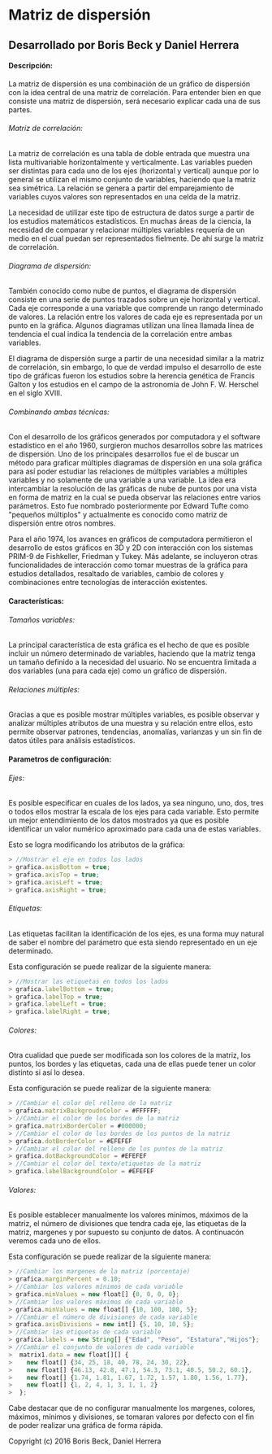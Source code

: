 # Matriz de dispersión
## Desarrollado por Boris Beck y Daniel Herrera

#### Descripción:
La matriz de dispersión es una combinación de un gráfico de dispersión con la idea central de una matriz de correlación. Para entender bien en que consiste una matriz de dispersión, será necesario explicar cada una de sus partes.

###### Matriz de correlación:
La matriz de correlación es una tabla de doble entrada que muestra una lista multivariable horizontalmente y verticalmente. Las variables pueden ser distintas para cada uno de los ejes (horizontal y vertical) aunque por lo general se utilizan el mismo conjunto de variables, haciendo que la matriz sea simétrica. La relación se genera a partir del emparejamiento de variables cuyos valores son representados en una celda de la matriz.

La necesidad de utilizar este tipo de estructura de datos surge a partir de los estudios matemáticos estadísticos. En muchas áreas de la ciencia, la necesidad de comparar y relacionar múltiples variables requería de un medio en el cual puedan ser representados fielmente. De ahí surge la matriz de correlación.


###### Diagrama de dispersión:
También conocido como nube de puntos, el diagrama de dispersión consiste en una serie de puntos trazados sobre un eje horizontal y vertical. Cada eje corresponde a una variable que comprende un rango determinado de valores. La relación entre los valores de cada eje es representada por un punto en la gráfica. Algunos diagramas utilizan una línea llamada línea de tendencia el cual indica la tendencia de la correlación entre ambas variables.

El diagrama de dispersión surge a partir de una necesidad similar a la matriz de correlación, sin embargo, lo que de verdad impulso el desarrollo de este tipo de gráficas fueron los estudios sobre la herencia genética de Francis Galton y los estudios en el campo de la astronomía de John F. W. Herschel en el siglo XVIII.

###### Combinando ambas técnicas:
Con el desarrollo de los gráficos generados por computadora y el software estadístico en el año 1960, surgieron muchos desarrollos sobre las matrices de dispersión. Uno de los principales desarrollos fue el de buscar un método para graficar múltiples diagramas de dispersión en una sola gráfica para así poder estudiar las relaciones de múltiples variables a múltiples variables y no solamente de una variable a una variable. La idea era intercambiar la resolución de las gráficas de nube de puntos por una vista en forma de matriz en la cual se pueda observar las relaciones entre varios parámetros. Esto fue nombrado posteriormente por Edward Tufte como "pequeños múltiplos" y actualmente es conocido como matriz de dispersión entre otros nombres.

Para el año 1974, los avances en gráficos de computadora permitieron el desarrollo de estos gráficos en 3D y 2D con interacción con los sistemas PRIM-9 de Fishkeller, Friedman y Tukey. Más adelante, se incluyeron otras funcionalidades de interacción como tomar muestras de la gráfica para estudios detallados, resaltado de variables, cambio de colores y combinaciones entre tecnologías de interacción existentes.

#### Características:

###### Tamaños variables:
La principal característica de esta gráfica es el hecho de que es posible incluir un número determinado de variables, haciendo que la matriz tenga un tamaño definido a la necesidad del usuario. No se encuentra limitada a dos variables (una para cada eje) como un gráfico de dispersión.

###### Relaciones múltiples:
Gracias a que es posible mostrar múltiples variables, es posible observar y analizar múltiples atributos de una muestra y su relación entre ellos, esto permite observar patrones, tendencias, anomalías, varianzas y un sin fin de datos útiles para análisis estadísticos.

#### Parametros de configuración:

###### Ejes:
Es posible especificar en cuales de los lados, ya sea ninguno, uno, dos, tres o todos ellos mostrar la escala de los ejes para cada variable. Esto permite un mejor entendimiento de los datos mostrados ya que es posible identificar un valor numérico aproximado para cada una de estas variables.

Esto se logra modificando los atributos de la gráfica:
```javascript
> //Mostrar el eje en todos los lados
> grafica.axisBottom = true;
> grafica.axisTop = true;
> grafica.axisLeft = true;
> grafica.axisRight = true;
```

###### Etiquetas:
Las etiquetas facilitan la identificación de los ejes, es una forma muy natural de saber el nombre del parámetro que esta siendo representado en un eje determinado.

Esta configuración se puede realizar de la siguiente manera:
```javascript
> //Mostrar las etiquetas en todos los lados
> grafica.labelBottom = true;
> grafica.labelTop = true;
> grafica.labelLeft = true;
> grafica.labelRight = true;
```
###### Colores:
Otra cualidad que puede ser modificada son los colores de la matriz, los puntos, los bordes y las etiquetas, cada una de ellas puede tener un color distinto si así lo desea.

Esta configuración se puede realizar de la siguiente manera:
```javascript
> //Cambiar el color del relleno de la matriz
> grafica.matrixBackgroudnColor = #FFFFFF;
> //Cambiar el color de los bordes de la matriz
> grafica.matrixBorderColor = #000000;
> //Cambiar el color de los bordes de los puntos de la matriz
> grafica.dotBorderColor = #EFEFEF
> //Cambiar el color del relleno de los puntos de la matriz
> grafica.dotBackgroundColor = #EFEFEF
> //Cambiar el color del texto/etiquetas de la matriz
> grafica.labelBackgroundColor = #EFEFEF
```

###### Valores:
Es posible establecer manualmente los valores mínimos, máximos de la matriz, el número de divisiones que tendra cada eje, las etiquetas de la matriz, margenes y por supuesto su conjunto de datos. A continuacón veremos cada uno de ellos.

Esta configuración se puede realizar de la siguiente manera:
```javascript
> //Cambiar los margenes de la matriz (porcentaje)
> grafica.marginPercent = 0.10;
> //Cambiar los valores mínimos de cada variable
> grafica.minValues = new float[] {0, 0, 0, 0};
> //Cambiar los valores máximos de cada variable
> grafica.minValues = new float[] {10, 100, 100, 5};
> //Cambiar el número de divisiones de cada variable
> grafica.axisDivisions = new int[] {5, 10, 10, 5};
> //Cambiar las etiquetas de cada variable
> grafica.labels = new String[] {"Edad", "Peso", "Estatura","Hijos"};
> //Cambiar el conjunto de valores de cada variable
>  matrix1.data = new float[][] {
>    new float[] {34, 25, 18, 40, 78, 24, 30, 22},
>    new float[] {46.13, 42.8, 47.1, 54.3, 73.1, 40.5, 50.2, 60.1},
>    new float[] {1.74, 1.81, 1.67, 1.72, 1.57, 1.80, 1.56, 1.77},
>    new float[] {1, 2, 4, 1, 3, 1, 1, 2}
>  };
```
Cabe destacar que de no configurar manualmente los margenes, colores, máximos, mínimos y divisiones, se tomaran valores por defecto con el fin de poder realizar una gráfica de forma rápida.

Copyright (c) 2016 Boris Beck, Daniel Herrera
